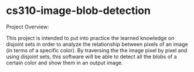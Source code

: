 # cs310-image-blob-detection

Project Overview:

This project is intended to put into practice the learned knowledge on disjoint sets in order to analyze the relationship 
between pixels of an image (in terms of a specific color).  By traversing the the image pixel by pixel and using disjoint 
sets, this software will be able to detect all the blobs of a certain color and show them in an output image.

